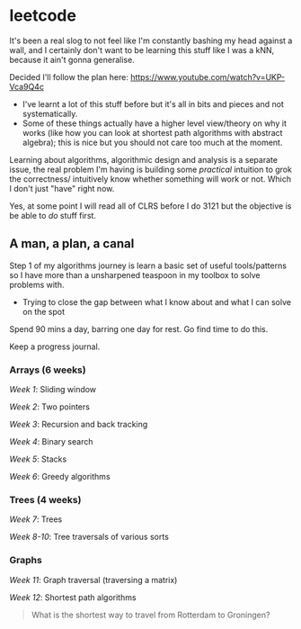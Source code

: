 # leetcode 

It's been a real slog to not feel like I'm constantly bashing my head against a wall, and I certainly don't want to be learning this stuff like I was a kNN, because it ain't gonna generalise.

Decided I'll follow the plan here: https://www.youtube.com/watch?v=UKP-Vca9Q4c
- I've learnt a lot of this stuff before but it's all in bits and pieces and not systematically.
- Some of these things actually have a higher level view/theory on why it works (like how you can look at shortest path algorithms with abstract algebra); this is nice but you should not care too much at the moment.

Learning about algorithms, algorithmic design and analysis is a separate issue, the real problem I'm having is building some _practical_ intuition to grok the correctness/ intuitively know whether something will work or not. Which I don't just "have" right now.

Yes, at some point I will read all of CLRS before I do 3121 but the objective is be able to _do_ stuff first.

## A man, a plan, a canal
Step 1 of my algorithms journey is learn a basic set of useful tools/patterns so I have more than a unsharpened teaspoon in my toolbox to solve problems with.
- Trying to close the gap between what I know about and what I can solve on the spot

Spend 90 mins a day, barring one day for rest. Go find time to do this.

Keep a progress journal.

### Arrays  (6 weeks)
_Week 1_: Sliding window

_Week 2_: Two pointers

_Week 3_: Recursion and back tracking

_Week 4_: Binary search

_Week 5_: Stacks

_Week 6_: Greedy algorithms

### Trees (4 weeks)

_Week 7_: Trees

_Week 8-10_: Tree traversals of various sorts

### Graphs
_Week 11_: Graph traversal (traversing a matrix)

_Week 12_: Shortest path algorithms

> What is the shortest way to travel from Rotterdam to Groningen? 





